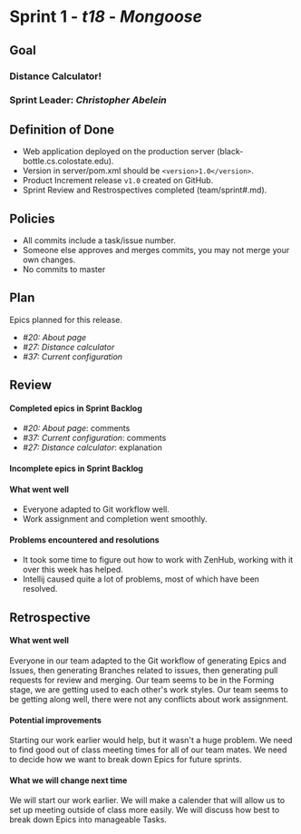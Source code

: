 # Sprint 1 - *t18* - *Mongoose*

## Goal

### Distance Calculator!
### Sprint Leader: *Christopher Abelein*

## Definition of Done

* Web application deployed on the production server (black-bottle.cs.colostate.edu).
* Version in server/pom.xml should be `<version>1.0</version>`.
* Product Increment release `v1.0` created on GitHub.
* Sprint Review and Restrospectives completed (team/sprint#.md).

## Policies

* All commits include a task/issue number.
* Someone else approves and merges commits, you may not merge your own changes.
* No commits to master

## Plan

Epics planned for this release.

* *#20: About page*
* *#27: Distance calculator*
* *#37: Current configuration*


## Review

#### Completed epics in Sprint Backlog 
* *#20: About page*:  comments
* *#37: Current configuration*: comments
* *#27: Distance calculator*: explanation

#### Incomplete epics in Sprint Backlog 

#### What went well
* Everyone adapted to Git workflow well.
* Work assignment and completion went smoothly.

#### Problems encountered and resolutions
* It took some time to figure out how to work with ZenHub, working with it over this week has helped.
* Intellij caused quite a lot of problems, most of which have been resolved.

## Retrospective

#### What went well
Everyone in our team adapted to the Git workflow of generating Epics and Issues, then generating Branches
related to issues, then generating pull requests for review and merging. Our team seems to be in the Forming
stage, we are getting used to each other's work styles. Our team seems to be getting along well, there were
not any conflicts about work assignment.

#### Potential improvements
Starting our work earlier would help, but it wasn't a huge problem. We need to find good out of class
meeting times for all of our team mates. We need to decide how we want to break down Epics for future
sprints.

#### What we will change next time
We will start our work earlier. We will make a calender that will allow us to set up meeting outside
of class more easily. We will discuss how best to break down Epics into manageable Tasks.